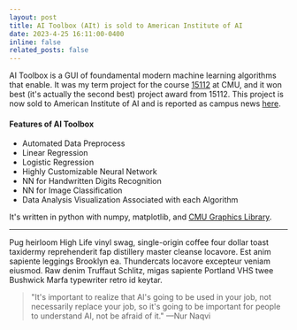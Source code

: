```yaml
---
layout: post
title: AI Toolbox (AIt) is sold to American Institute of AI
date: 2023-4-25 16:11:00-0400
inline: false
related_posts: false
---
```


AI Toolbox is a GUI of foundamental modern machine learning algorithms that enable. It was my term project for the course <a href="http://www.cs.cmu.edu/~112-f22/syllabus.html">15112</a> at CMU, and it won best (it's actually the second best) project award from 15112. This project is now sold to American Institute of AI and is reported as campus news <a href="https://www.cmu.edu/news/stories/archives/2023/september/student-built-ai-tool-licensed-for-workforce-development">here</a>.

#### Features of AI Toolbox

<ul>
    <li>Automated Data Preprocess</li>
    <li>Linear Regression</li>
    <li>Logistic Regression</li>
    <li>Highly Customizable Neural Network</li>
    <li>NN for Handwritten Digits Recognition</li>
    <li>NN for Image Classification</li>
    <li>Data Analysis Visualization Associated with each Algorithm</li>
</ul>

It's written in python with numpy, matplotlib, and <a href="https://pypi.org/project/cmu-graphics/">CMU Graphics Library</a>.

---

Pug heirloom High Life vinyl swag, single-origin coffee four dollar toast taxidermy reprehenderit fap distillery master cleanse locavore. Est anim sapiente leggings Brooklyn ea. Thundercats locavore excepteur veniam eiusmod. Raw denim Truffaut Schlitz, migas sapiente Portland VHS twee Bushwick Marfa typewriter retro id keytar.

> "It's important to realize that AI's going to be used in your job, not necessarily replace your job, so it's going to be important for people to understand AI, not be afraid of it."
> —Nur Naqvi